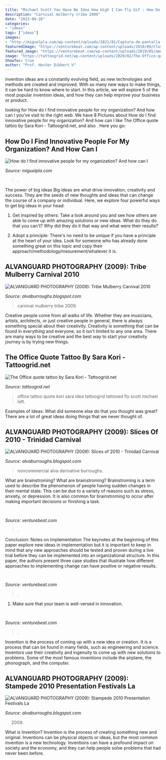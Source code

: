 ```yaml
---
title: "Michael Scott You Have No Idea How High I Can Fly Gif : How Do I Find Innovative People For My Organization? And How Can I"
description: "Carnival mulberry tribe 2009"
date: "2023-09-26"
categories:
- "ideas"
tags: ["ideas"]
images:
- "http://miguelpla.com/wp-content/uploads/2021/01/Captura-de-pantalla-2021-01-14-a-las-10.13.14.png"
featuredImage: "https://venturebeat.com/wp-content/uploads/2018/09/Close-up-shot-of-DON-system-and-Kuka-Robot-grasping-a-cup.jpg?w=800"
featured_image: "https://venturebeat.com/wp-content/uploads/2019/05/amd-ryzen-third-generation.jpg"
image: "https://tattoogrid.net/wp-content/uploads/2020/02/The-Office-quote-tattoo-by-Sara-Kori.jpg"
ShowToc: true
author: "Prof. Hester Dibbert V"
---
```



invention ideas are a constantly evolving field, as new technologies and methods are created and improved. With so many new ways to make things, it can be hard to know where to start. In this article, we will explore 5 of the most popular invention ideas, and how they can help improve your business or product.

	

		
looking for How do I find innovative people for my organization? And how can I you've visit to the right web. We have 8 Pictures about How do I find innovative people for my organization? And how can I like The Office quote tattoo by Sara Kori - Tattoogrid.net,  and also . Here you go:
		
    
## How Do I Find Innovative People For My Organization? And How Can I

<img loading=lazy src="http://miguelpla.com/wp-content/uploads/2021/01/Captura-de-pantalla-2021-01-14-a-las-10.13.14.png" onerror="this.onerror=null;this.src='https://tse1.mm.bing.net/th?id=OIP.mjXG3h-TwbK5wNJUgjfzMQHaGo&amp;pid=15.1';" alt="How do I find innovative people for my organization? And how can I">

_Source: miguelpla.com_

>. 

	

The power of big ideas
Big ideas are what drive innovation, creativity and success. They are the seeds of new thoughts and ideas that can change the course of a company or individual. Here, we explore four powerful ways to get big ideas in your head:
1. Get inspired by others: Take a look around you and see how others are able to come up with amazing solutions or new ideas. What do they do that you can't? Why did they do it that way and what were their results?

2. Adopt a principle: There's no need to be unique if you have a principle at the heart of your idea. Look for someone who has already done something great on this topic and copy their approach/methodology/mesurement/whatever it is.

    
## ALVANGUARD PHOTOGRAPHY (2009): Tribe Mulberry Carnival 2010

<img loading=lazy src="https://2.bp.blogspot.com/_gOKMpkNWO64/S4JpFia_ZuI/AAAAAAAAByw/lnkEx2pEZik/s640/Carnival+2010+524.b.jpg" onerror="this.onerror=null;this.src='https://tse3.mm.bing.net/th?id=OIP.asOxU8va_YvVotvz19KL1AAAAA&amp;pid=15.1';" alt="ALVANGUARD PHOTOGRAPHY (2009): Tribe Mulberry Carnival 2010">

_Source: alvaburroughs.blogspot.com_

>carnival mulberry tribe 2009. 

	

Creative people come from all walks of life. Whether they are musicians, artists, architects, or just creative people in general, there is always something special about their creativity. Creativity is something that can be found in everything and everyone, so it isn't limited to any one area. There are many ways to be creative and the best way to start your creativity journey is by trying new things.

    
## The Office Quote Tattoo By Sara Kori - Tattoogrid.net

<img loading=lazy src="https://tattoogrid.net/wp-content/uploads/2020/02/The-Office-quote-tattoo-by-Sara-Kori.jpg" onerror="this.onerror=null;this.src='https://tse1.mm.bing.net/th?id=OIP.HoAPjSho5LUt6JxaBeeqlgHaHa&amp;pid=15.1';" alt="The Office quote tattoo by Sara Kori - Tattoogrid.net">

_Source: tattoogrid.net_

>office tattoo quote kori sara idea tattoogrid tattooed fly scott michael left. 

	

Examples of Ideas: What did someone else do that you thought was great?
There are a lot of great ideas doing things that we never thought of.

    
## ALVANGUARD PHOTOGRAPHY (2009): Slices Of 2010 - Trinidad Carnival

<img loading=lazy src="https://4.bp.blogspot.com/_gOKMpkNWO64/S1ChJyXa6UI/AAAAAAAAA0w/ubEdnNZJoQI/s400/The+Official+Launch+of+Carnival+2010+167.jpg+b.jpg" onerror="this.onerror=null;this.src='https://tse2.mm.bing.net/th?id=OIP.rVQaMisG2KmmOJlx08W5MQAAAA&amp;pid=15.1';" alt="ALVANGUARD PHOTOGRAPHY (2009): Slices of 2010 - Trinidad Carnival">

_Source: alvaburroughs.blogspot.com_

>noncommercial alva derivative burroughs. 

	

What are brainstroming?
What are brainstroming? Brainstroming is a term used to describe the phenomenon of people having sudden changes in their mental state. This can be due to a variety of reasons such as stress, anxiety, or depression. It is also common for brainstroming to occur after making important decisions or finishing a task.

    
## 

<img loading=lazy src="https://venturebeat.com/wp-content/uploads/2019/05/amd-ryzen-third-generation.jpg" onerror="this.onerror=null;this.src='https://tse1.mm.bing.net/th?id=OIP.11ghnT6m99Zk2gavAzErcQHaDt&amp;pid=15.1';" alt="">

_Source: venturebeat.com_

>. 

	

Conclusion: Notes on Implementation
The keynotes at the beginning of this paper explore new ideas in implementation but it is important to keep in mind that any new approaches should be tested and proven during a live trial before they can be implemented into an organizational structure. In this paper, the authors present three case studies that illustrate how different approaches to implementing change can have positive or negative results.

    
## 

<img loading=lazy src="https://venturebeat.com/wp-content/uploads/2018/09/Close-up-shot-of-DON-system-and-Kuka-Robot-grasping-a-cup.jpg?w=800" onerror="this.onerror=null;this.src='https://tse1.mm.bing.net/th?id=OIP.D87VygAA5O2X6Wt9jObWwQHaFj&amp;pid=15.1';" alt="">

_Source: venturebeat.com_

>. 

	

1. Make sure that your team is well-versed in innovation.

    
## 

<img loading=lazy src="https://venturebeat.com/wp-content/uploads/2019/06/firefox-design-colors.jpg" onerror="this.onerror=null;this.src='https://tse1.mm.bing.net/th?id=OIP.7mzKXo7kmaTtNAjH4_XKBQHaGe&amp;pid=15.1';" alt="">

_Source: venturebeat.com_

>. 

	

Invention is the process of coming up with a new idea or creation. It is a process that can be found in many fields, such as engineering and science. Inventors use their creativity and ingenuity to come up with new solutions to problems. Some of the most famous inventions include the airplane, the phonograph, and the computer.

    
## ALVANGUARD PHOTOGRAPHY (2009): Stampede 2010 Presentation Festivals La

<img loading=lazy src="http://2.bp.blogspot.com/_gOKMpkNWO64/S301fPRaU9I/AAAAAAAABeA/fLReXaMZZW0/s320/Carnival+2010+271.b.jpg" onerror="this.onerror=null;this.src='https://tse3.mm.bing.net/th?id=OIP.3dIV1OlNtx7Y3vxD1qRhhAAAAA&amp;pid=15.1';" alt="ALVANGUARD PHOTOGRAPHY (2009): Stampede 2010 Presentation Festivals La">

_Source: alvaburroughs.blogspot.com_

>2009. 

	

What is Invention?
Invention is the process of creating something new and original. Inventions can be physical objects or ideas, but the most common invention is a new technology. Inventions can have a profound impact on society and the economy, and they can help people solve problems that had never been before.

